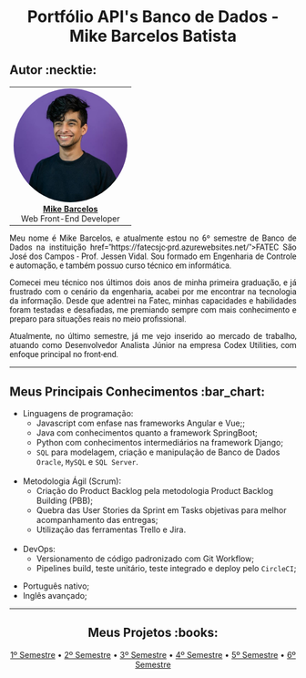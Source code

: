 <html>
<body>
  
 <h1 align="center"> Portfólio API's Banco de Dados - Mike Barcelos Batista</h1>  
  
  <h2> Autor :necktie: </h2>
  
  <table align="center">
   <tr>
    <td align="center"><a href="https://www.linkedin.com/in/mike-barcelos-b4648016a/"><img style="border-radius: 50%;" src="https://github.com/GabrielSG20/API4Sem2021/blob/documentation/images/MikeBarcelos.jfif" width="200px;" alt=""/><br/><b>Mike Barcelos</b></a>
      <br/>
      Web Front-End Developer
     </td>
   </tr>
  </table>
  
  <p align="justify" style="font-family:roboto;"> Meu nome é Mike Barcelos, e atualmente estou no 6º semestre de Banco de Dados na instituição href="https://fatecsjc-prd.azurewebsites.net/">FATEC São José dos Campos - Prof. Jessen Vidal</a>. Sou formado em Engenharia de Controle e automação, e também possuo curso técnico em informática.</p>
  <p align="justify" style="font-family:roboto;"> Comecei meu técnico nos últimos dois anos de minha primeira graduação, e já frustrado com o cenário da engenharia, acabei por me encontrar na tecnologia da informação. Desde que adentrei na Fatec, minhas capacidades e habilidades foram testadas e desafiadas, me premiando sempre com mais conhecimento e preparo para situações reais no meio profissional. </p>
  <p align="justify" style="font-family:roboto;">Atualmente, no último semestre, já me vejo inserido ao mercado de trabalho, atuando como Desenvolvedor Analista Júnior na empresa Codex Utilities, com enfoque principal no front-end.</p>
  

  
---

<h2> Meus Principais Conhecimentos :bar_chart:</h2>
<ul>
  <li>Linguagens de programação:
  <ul>
    <li> Javascript com enfase nas frameworks Angular e Vue;;</li>
    <li> Java com conhecimentos quanto a framework SpringBoot;</li>
    <li> Python com conhecimentos intermediários na framework Django;</li>
    <li> <code>SQL</code> para modelagem, criação e manipulação de Banco de Dados <code>Oracle</code>, <code>MySQL</code> e <code>SQL Server</code>.</li>
    </ul></li>
  <br>
  <li> Metodologia Ágil (Scrum):
  <ul> 
    <li>Criação do Product Backlog pela metodologia Product Backlog Building (PBB);</li>
    <li> Quebra das User Stories da Sprint em Tasks objetivas para melhor acompanhamento das entregas;</li>
    <li>Utilização das ferramentas Trello e Jira.</li> 
    </ul></li>
  <br>  
  <li> DevOps:
  <ul> 
    <li>Versionamento de código padronizado com Git Workflow;</li>
    <li>Pipelines build, teste unitário, teste integrado e deploy pelo <code>CircleCI</code>;</li>
    </ul></li>
  </ul>
    <ul> 
    <li>Português nativo;</li>
    <li>Inglês avançado;</li>
    </ul></li>
  </ul>

---

 <h2 align="center"> Meus Projetos :books:</h2>
  <p align="center">
   <a href="https://github.com/GabrielSG20/Portfolio/blob/main/API_1.md"> 1º Semestre</a> •
    <a href="https://github.com/GabrielSG20/Portfolio/blob/main/API_2.md"> 2º Semestre</a></a> •
    <a href="https://github.com/GabrielSG20/Portfolio/blob/main/API_3.md"> 3º Semestre</a></a> •
   <a href="https://github.com/GabrielSG20/Portfolio/blob/main/API_4.md"> 4º Semestre</a> •
   <a href="https://github.com/GabrielSG20/Portfolio/blob/main/API_5.md"> 5º Semestre</a></a> •
   <a href="https://github.com/GabrielSG20/Portfolio/blob/main/API_6.md"> 6º Semestre</a></a>
  </p>

</body>
</html>
